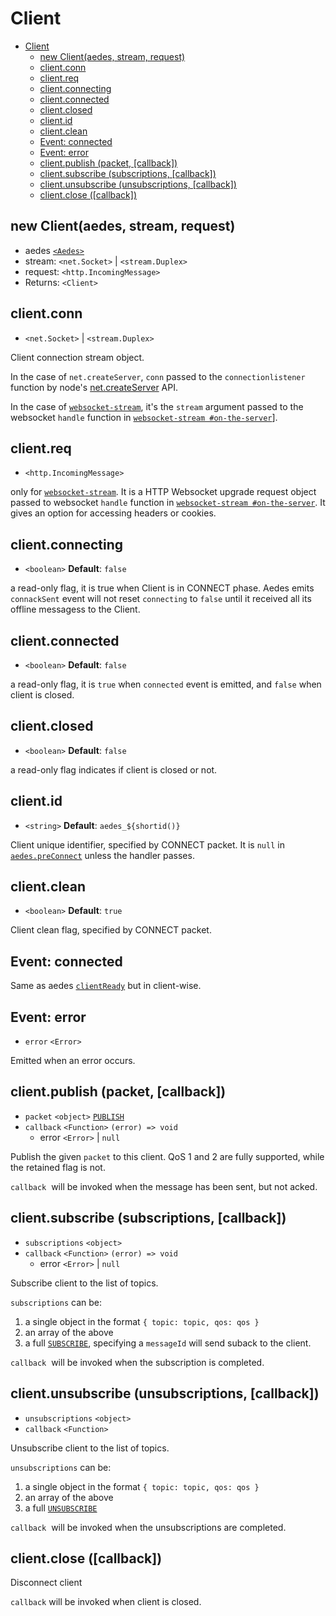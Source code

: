 <!-- markdownlint-disable MD013 MD024 -->
# Client

- [Client](#client)
  - [new Client(aedes, stream, request)](#new-clientaedes-stream-request)
  - [client.conn](#clientconn)
  - [client.req](#clientreq)
  - [client.connecting](#clientconnecting)
  - [client.connected](#clientconnected)
  - [client.closed](#clientclosed)
  - [client.id](#clientid)
  - [client.clean](#clientclean)
  - [Event: connected](#event-connected)
  - [Event: error](#event-error)
  - [client.publish (packet, [callback])](#clientpublish-packet-callback)
  - [client.subscribe (subscriptions, [callback])](#clientsubscribe-subscriptions-callback)
  - [client.unsubscribe (unsubscriptions, [callback])](#clientunsubscribe-unsubscriptions-callback)
  - [client.close ([callback])](#clientclose-callback)

## new Client(aedes, stream, request)

- aedes [`<Aedes>`](./Aedes.md)
- stream: `<net.Socket>` | `<stream.Duplex>`
- request: `<http.IncomingMessage>`
- Returns: `<Client>`

## client.conn

- `<net.Socket>` | `<stream.Duplex>`

Client connection stream object.

In the case of `net.createServer`, `conn` passed to the `connectionlistener` function by node's [net.createServer](https://nodejs.org/api/net.html#net_net_createserver_options_connectionlistener) API.

In the case of [`websocket-stream`][websocket-stream], it's the `stream` argument passed to the websocket `handle` function in [`websocket-stream #on-the-server`][websocket-stream-doc-on-the-server]].

## client.req

- `<http.IncomingMessage>`

only for [`websocket-stream`][websocket-stream]. It is a HTTP Websocket upgrade request object passed to websocket `handle` function in [`websocket-stream #on-the-server`][websocket-stream-doc-on-the-server]. It gives an option for accessing headers or cookies.

## client.connecting

- `<boolean>` __Default__: `false`

a read-only flag, it is true when Client is in CONNECT phase. Aedes emits `connackSent` event will not reset `connecting` to `false` until it received all its offline messagess to the Client.

## client.connected

- `<boolean>` __Default__: `false`

a read-only flag, it is `true` when `connected` event is emitted, and `false` when client is closed.

## client.closed

- `<boolean>` __Default__: `false`

a read-only flag indicates if client is closed or not.

## client.id

- `<string>` __Default__: `aedes_${shortid()}`

Client unique identifier, specified by CONNECT packet. It is `null` in [`aedes.preConnect`](./Aedes.md#handler-preconnect-client-callback) unless the handler passes.

## client.clean

- `<boolean>` __Default__: `true`

Client clean flag, specified by CONNECT packet.

## Event: connected

Same as aedes [`clientReady`](./Aedes.md#event-clientready) but in client-wise.

## Event: error

- `error` `<Error>`

Emitted when an error occurs.

## client.publish (packet, [callback])

- `packet` `<object>` [`PUBLISH`][PUBLISH]
- `callback` `<Function>` `(error) => void`
  - error `<Error>` | `null`

Publish the given `packet` to this client. QoS 1 and 2 are fully supported, while the retained flag is not.

`callback`  will be invoked when the message has been sent, but not acked.

## client.subscribe (subscriptions, [callback])

- `subscriptions` `<object>`
- `callback` `<Function>` `(error) => void`
  - error `<Error>` | `null`

Subscribe client to the list of topics.

`subscriptions` can be:

1. a single object in the format `{ topic: topic, qos: qos }`
2. an array of the above
3. a full [`SUBSCRIBE`][SUBSCRIBE], specifying a `messageId` will send suback to the client.

`callback`  will be invoked when the subscription is completed.

## client.unsubscribe (unsubscriptions, [callback])

- `unsubscriptions` `<object>`
- `callback` `<Function>`

Unsubscribe client to the list of topics.

`unsubscriptions` can be:

1. a single object in the format `{ topic: topic, qos: qos }`
2. an array of the above
3. a full [`UNSUBSCRIBE`][UNSUBSCRIBE]

`callback`  will be invoked when the unsubscriptions are completed.

## client.close ([callback])

Disconnect client

`callback` will be invoked when client is closed.

[PUBLISH]: https://github.com/mqttjs/mqtt-packet#publish
[SUBSCRIBE]: https://github.com/mqttjs/mqtt-packet#subscribe
[UNSUBSCRIBE]: https://github.com/mqttjs/mqtt-packet#unsubscribe

[websocket-stream]: https://www.npmjs.com/websocket-stream
[websocket-stream-doc-on-the-server]: https://github.com/maxogden/websocket-stream/blob/master/readme.md#on-the-server
